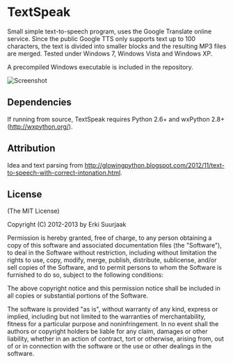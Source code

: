 TextSpeak
===========

Small simple text-to-speech program, uses the Google Translate online service.
Since the public Google TTS only supports text up to 100 characters, the text
is divided into smaller blocks and the resulting MP3 files are merged.
Tested under Windows 7, Windows Vista and Windows XP.

A precompiled Windows executable is included in the repository.

![Screenshot](https://lh4.googleusercontent.com/-NEbLgWAro6s/UmWfwxw1DnI/AAAAAAAAB8Q/TaZusr4Rfac/w690-h550-no/screenshot.png)

Dependencies
------------

If running from source, TextSpeak requires Python 2.6+ and wxPython 2.8+
(http://wxpython.org/).


Attribution
-----------

Idea and text parsing from
http://glowingpython.blogspot.com/2012/11/text-to-speech-with-correct-intonation.html.


License
-------

(The MIT License)

Copyright (C) 2012-2013 by Erki Suurjaak

Permission is hereby granted, free of charge, to any person obtaining a copy
of this software and associated documentation files (the "Software"), to deal
in the Software without restriction, including without limitation the rights
to use, copy, modify, merge, publish, distribute, sublicense, and/or sell
copies of the Software, and to permit persons to whom the Software is
furnished to do so, subject to the following conditions:

The above copyright notice and this permission notice shall be included in
all copies or substantial portions of the Software.

The software is provided "as is", without warranty of any kind, express or
implied, including but not limited to the warranties of merchantability,
fitness for a particular purpose and noninfringement. In no event shall the
authors or copyright holders be liable for any claim, damages or other
liability, whether in an action of contract, tort or otherwise, arising from,
out of or in connection with the software or the use or other dealings in
the software.
